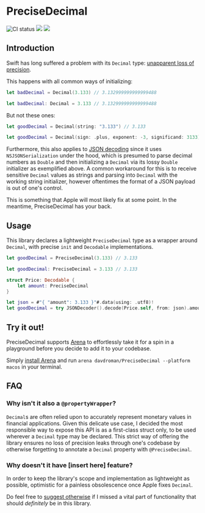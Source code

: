 # PreciseDecimal

![CI status](https://github.com/davdroman/PreciseDecimal/workflows/CI/badge.svg)
[![](https://img.shields.io/endpoint?url=https%3A%2F%2Fswiftpackageindex.com%2Fapi%2Fpackages%2Fdavdroman%2FPreciseDecimal%2Fbadge%3Ftype%3Dswift-versions)](https://swiftpackageindex.com/davdroman/PreciseDecimal)
[![](https://img.shields.io/endpoint?url=https%3A%2F%2Fswiftpackageindex.com%2Fapi%2Fpackages%2Fdavdroman%2FPreciseDecimal%2Fbadge%3Ftype%3Dplatforms)](https://swiftpackageindex.com/davdroman/PreciseDecimal)

## Introduction

Swift has long suffered a problem with its `Decimal` type: [unapparent loss of precision](https://bugs.swift.org/browse/SR-8409).

This happens with all common ways of initializing:

```swift
let badDecimal = Decimal(3.133) // 3.132999999999999488
```

```swift
let badDecimal: Decimal = 3.133 // 3.132999999999999488
```

But not these ones:

```swift
let goodDecimal = Decimal(string: "3.133") // 3.133
```

```swift
let goodDecimal = Decimal(sign: .plus, exponent: -3, significand: 3133) // 3.133
```

Furthermore, this also applies to [JSON decoding](https://bugs.swift.org/browse/SR-7054) since it uses `NSJSONSerialization` under the hood, which is presumed to parse decimal numbers as `Double` and then initializing a `Decimal` via its lossy `Double` initializer as exemplified above. A common workaround for this is to receive sensitive `Decimal` values as strings and parsing into `Decimal` with the working string initializer, however oftentimes the format of a JSON payload is out of one's control.

This is something that Apple will most likely fix at some point. In the meantime, PreciseDecimal has your back.

## Usage

This library declares a lightweight `PreciseDecimal` type as a wrapper around `Decimal`, with precise `init` and `Decodable` implementations.

```swift
let goodDecimal = PreciseDecimal(3.133) // 3.133
```

```swift
let goodDecimal: PreciseDecimal = 3.133 // 3.133
```

```swift
struct Price: Decodable {
    let amount: PreciseDecimal
}

let json = #"{ "amount": 3.133 }"#.data(using: .utf8)!
let goodDecimal = try JSONDecoder().decode(Price.self, from: json).amount // 3.133
```

## Try it out!

PreciseDecimal supports [Arena](https://github.com/finestructure/Arena) to effortlessly take it for a spin in a playground before you decide to add it to your codebase.

Simply [install Arena](https://github.com/finestructure/Arena#how-to-install-arena) and run `arena davdroman/PreciseDecimal --platform macos` in your terminal.

## FAQ

### Why isn't it also a `@propertyWrapper`?

`Decimal`s are often relied upon to accurately represent monetary values in financial applications. Given this delicate use case, I decided the most responsible way to expose this API is as a first-class struct only, to be used wherever a `Decimal` type may be declared. This strict way of offering the library ensures no loss of precision leaks through one's codebase by otherwise forgetting to annotate a `Decimal` property with `@PreciseDecimal`.

### Why doesn't it have [insert here] feature?

In order to keep the library's scope and implementation as lightweight as possible, optimistic for a painless obsolescence once Apple fixes `Decimal`.

Do feel free to [suggest otherwise](https://github.com/davdroman/PreciseDecimal/issues/new) if I missed a vital part of functionality that should *definitely* be in this library.
